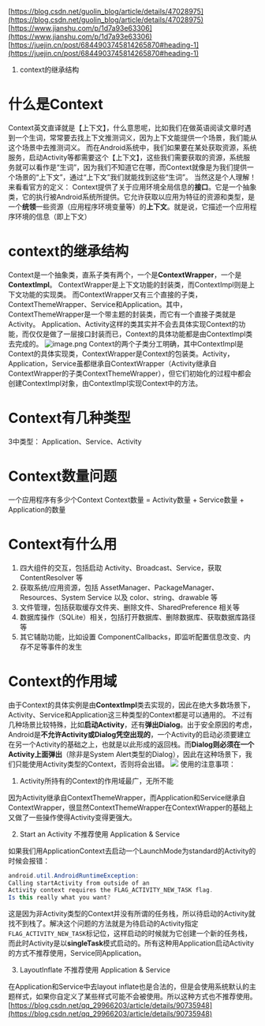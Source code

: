 
[https://blog.csdn.net/guolin_blog/article/details/47028975](https://blog.csdn.net/guolin_blog/article/details/47028975)
[https://www.jianshu.com/p/1d7a93e63306](https://www.jianshu.com/p/1d7a93e63306)
[https://juejin.cn/post/6844903745814265870#heading-1](https://juejin.cn/post/6844903745814265870#heading-1)

1. context的继承结构
# 什么是Context
Context英文直译就是【上下文】，什么意思呢，比如我们在做英语阅读文章时遇到一个生词，常常要去找上下文推测词义，因为上下文能提供一个场景，我们能从这个场景中去推测词义。
而在Android系统中，我们如果要在某处获取资源，系统服务，启动Activity等都需要这个【上下文】，这些我们需要获取的资源，系统服务就可以看作是“生词”，因为我们不知道它在哪，而Context就像是为我们提供一个场景的“上下文”，通过“上下文”我们就能找到这些“生词”。
当然这是个人理解！来看看官方的定义：
Context提供了关于应用环境全局信息的**接口**。它是一个抽象类，它的执行被Android系统所提供。它允许获取以应用为特征的资源和类型，是一个**统领**一些资源（应用程序环境变量等）的**上下文**。就是说，它描述一个应用程序环境的信息（即上下文）
# context的继承结构
Context是一个抽象类，直系子类有两个，一个是**ContextWrapper**，一个是**ContextImpl**。
ContextWrapper是上下文功能的封装类，而ContextImpl则是上下文功能的实现类。
而ContextWrapper又有三个直接的子类，ContextThemeWrapper、Service和Application。其中，ContextThemeWrapper是一个带主题的封装类，而它有一个直接子类就是Activity。
Application、Activity这样的类其实并不会去具体实现Context的功能，而仅仅是做了一层接口封装而已，Context的具体功能都是由ContextImpl类去完成的。
![image.png](/images/a4b5127207d816c992acd1171e5c29a6.png)
Context的两个子类分工明确，其中ContextImpl是Context的具体实现类，ContextWrapper是Context的包装类。Activity，Application，Service虽都继承自ContextWrapper（Activity继承自ContextWrapper的子类ContextThemeWrapper），但它们初始化的过程中都会创建ContextImpl对象，由ContextImpl实现Context中的方法。

# Context有几种类型
3中类型：
Application、Service、Activity

# Context数量问题
一个应用程序有多少个Context
Context数量 = Activity数量 + Service数量 + Application的数量

# Context有什么用

1. 四大组件的交互，包括启动 Activity、Broadcast、Service，获取 ContentResolver 等
2. 获取系统/应用资源，包括 AssetManager、PackageManager、Resources、System Service 以及 color、string、drawable 等
3. 文件管理，包括获取缓存文件夹、删除文件、SharedPreference 相关等
4. 数据库操作（SQLite）相关，包括打开数据库、删除数据库、获取数据库路径等
5. 其它辅助功能，比如设置 ComponentCallbacks，即监听配置信息改变、内存不足等事件的发生
# Context的作用域
由于Context的具体实例是由**ContextImpl**类去实现的，因此在绝大多数场景下，Activity、Service和Application这三种类型的Context都是可以通用的。
不过有几种场景比较特殊，比如**启动Activity**，还有**弹出Dialog**。出于安全原因的考虑，Android是**不允许Activity或Dialog凭空出现的**，一个Activity的启动必须要建立在另一个Activity的基础之上，也就是以此形成的返回栈。而**Dialog则必须在一个Activity上面弹出**（除非是System Alert类型的Dialog），因此在这种场景下，我们只能使用Activity类型的Context，否则将会出错。
![](/images/021f4dcdcc7fd8e88106763c5396527d.png)
使用的注意事项：

1. Activity所持有的Context的作用域最广，无所不能

因为Activity继承自ContextThemeWrapper，而Application和Service继承自ContextWrapper，很显然ContextThemeWrapper在ContextWrapper的基础上又做了一些操作使得Activity变得更强大。

2. Start an Activity 不推荐使用 Application & Service

如果我们用ApplicationContext去启动一个LaunchMode为standard的Activity的时候会报错：
```java
android.util.AndroidRuntimeException: 
Calling startActivity from outside of an 
Activity context requires the FLAG_ACTIVITY_NEW_TASK flag.
Is this really what you want?
```
这是因为非Activity类型的Context并没有所谓的任务栈，所以待启动的Activity就找不到栈了。解决这个问题的方法就是为待启动的Activity指定`FLAG_ACTIVITY_NEW_TASK`标记位，这样启动的时候就为它创建一个新的任务栈，而此时Activity是以**singleTask**模式启动的。所有这种用Application启动Activity的方式不推荐使用，Service同Application。

3. LayoutInflate 不推荐使用 Application & Service

在Application和Service中去layout inflate也是合法的，但是会使用系统默认的主题样式，如果你自定义了某些样式可能不会被使用。所以这种方式也不推荐使用。
[https://blog.csdn.net/qq_29966203/article/details/90735948](https://blog.csdn.net/qq_29966203/article/details/90735948)
